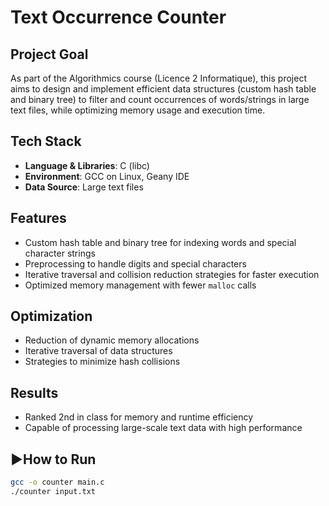 # Text Occurrence Counter

##  Project Goal
As part of the Algorithmics course (Licence 2 Informatique), this project aims to design and implement efficient data structures (custom hash table and binary tree) to filter and count occurrences of words/strings in large text files, while optimizing memory usage and execution time.

## Tech Stack
- **Language & Libraries**: C (libc)
- **Environment**: GCC on Linux, Geany IDE
- **Data Source**: Large text files

##  Features
- Custom hash table and binary tree for indexing words and special character strings
- Preprocessing to handle digits and special characters
- Iterative traversal and collision reduction strategies for faster execution
- Optimized memory management with fewer `malloc` calls

##  Optimization
- Reduction of dynamic memory allocations
- Iterative traversal of data structures
- Strategies to minimize hash collisions

## Results
- Ranked 2nd in class for memory and runtime efficiency
- Capable of processing large-scale text data with high performance

## ▶How to Run
```bash
gcc -o counter main.c
./counter input.txt
